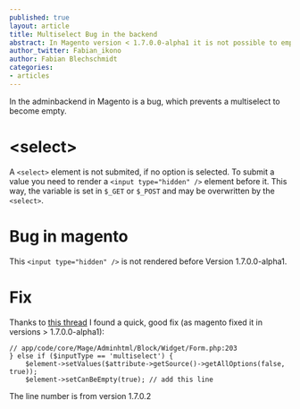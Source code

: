 ```yaml
---
published: true
layout: article
title: Multiselect Bug in the backend
abstract: In Magento version < 1.7.0.0-alpha1 it is not possible to empty a multiselect.
author_twitter: Fabian_ikono
author: Fabian Blechschmidt
categories:
- articles
---
```


In the adminbackend in Magento is a bug, which prevents a multiselect to become empty. 

# &lt;select&gt;

A `<select>` element is not submited, if no option is selected. To submit a value you need to render a `<input type="hidden" />` element before it. This way, the variable is set in `$_GET` or `$_POST` and may be overwritten by the `<select>`.

# Bug in magento
This `<input type="hidden" />` is not rendered before Version 1.7.0.0-alpha1.

# Fix

Thanks to [this thread](http://www.magentocommerce.com/boards/viewthread/264254/#t398477) I found a quick, good fix (as magento fixed it in versions > 1.7.0.0-alpha1):

	// app/code/core/Mage/Adminhtml/Block/Widget/Form.php:203
    } else if ($inputType == 'multiselect') {
		$element->setValues($attribute->getSource()->getAllOptions(false, true));
		$element->setCanBeEmpty(true); // add this line
        
        
        
The line number is from version 1.7.0.2                